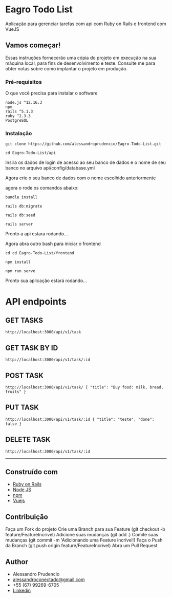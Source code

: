 # Eagro Todo List
Aplicação para gerenciar tarefas com api com Ruby on Rails e frontend com VueJS
 
 <!-- <img width="790"  src="https://github.com/alessandroprudencio/My-Lung/blob/master/preview_system.gif" /> -->

## Vamos começar!

Essas instruções fornecerão uma cópia do projeto em execução na sua máquina local, para fins de desenvolvimento e teste. Consulte me  para obter notas sobre como implantar o projeto em produção.


### Pré-requisitos

O que você precisa para instalar o software

```
node.js ^12.16.3
npm
rails ^5.1.3
ruby ^2.3.3
PostgreSQL
```

### Instalação

```
git clone https://github.com/alessandroprudencio/Eagro-Todo-List.git
```

```
cd Eagro-Todo-List/api 
```

Insira os dados de login de acesso ao seu banco de dados e o nome de seu banco  no arquivo api/config/database.yml

Agora crie o seu banco de dados com o nome escolhido anteriormente

agora o rode os comandos abaixo:

```
bundle install
```

```
rails db:migrate
```

```
rails db:seed
```

```
rails server
```

Pronto a api estara rodando...

Agora abra outro bash para iniciar o frontend

```
cd cd Eagro-Todo-List/frontend
```

```
npm install
```

```
npm run serve
```

Pronto sua aplicação estará  rodando...


# API endpoints

## GET TASKS
`http://localhost:3000/api/v1/task` 
<br/>

## GET TASK BY ID
`http://localhost:3000/api/v1/task/:id` 


## POST TASK
`http://localhost:3000/api/v1/task/
{
	"title": "Buy food: milk, bread, fruits"
}
`

## PUT TASK
`http://localhost:3000/api/v1/task/:id
{
	"title": "teste",
    "done": false
}
`

## DELETE TASK
`http://localhost:3000/api/v1/task/:id`
___


## Construído com

* [Ruby on Rails](https://rubyonrails.org/)
* [Node JS](https://nodejs.org/)
* [npm](https://www.npmjs.com/)
* [Vuejs](https://vuejs.org/)

## Contribuição

Faça um Fork do projeto
Crie uma Branch para sua Feature (git checkout -b feature/FeatureIncrivel)
Adicione suas mudanças (git add .)
Comite suas mudanças (git commit -m 'Adicionando uma Feature incrível!)
Faça o Push da Branch (git push origin feature/FeatureIncrivel)
Abra um Pull Request

## Author

* Alessandro Prudencio 
* alessandroconectado@gmail.com
* +55 (67) 99269-6705
* [Linkedin](https://www.linkedin.com/in/alessandro-prudencio/)


